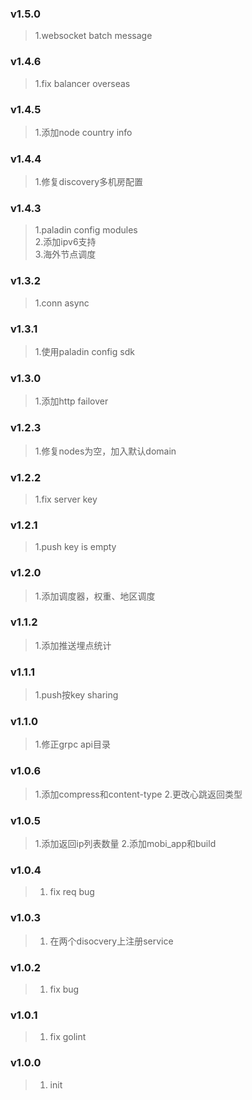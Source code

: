 ### v1.5.0
> 1.websocket batch message

### v1.4.6
> 1.fix balancer overseas

### v1.4.5
> 1.添加node country info

### v1.4.4
> 1.修复discovery多机房配置

### v1.4.3
> 1.paladin config modules  
> 2.添加ipv6支持  
> 3.海外节点调度  

### v1.3.2
> 1.conn async

### v1.3.1
> 1.使用paladin config sdk

### v1.3.0
> 1.添加http failover

### v1.2.3
> 1.修复nodes为空，加入默认domain

### v1.2.2
> 1.fix server key

### v1.2.1
> 1.push key is empty

### v1.2.0
> 1.添加调度器，权重、地区调度

### v1.1.2
> 1.添加推送埋点统计

### v1.1.1
> 1.push按key sharing

### v1.1.0
> 1.修正grpc api目录

### v1.0.6
> 1.添加compress和content-type
> 2.更改心跳返回类型

### v1.0.5
> 1.添加返回ip列表数量
> 2.添加mobi_app和build

### v1.0.4
> 1. fix req bug

### v1.0.3
> 1. 在两个disocvery上注册service

### v1.0.2
> 1. fix bug

### v1.0.1
> 1. fix golint

### v1.0.0
> 1. init
